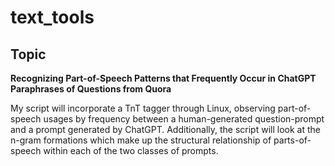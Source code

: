 # text_tools 

## Topic
**Recognizing Part-of-Speech Patterns that Frequently Occur in ChatGPT Paraphrases of Questions from Quora**

My script will incorporate a TnT tagger through Linux, observing part-of-speech usages by frequency between a human-generated question-prompt and a prompt generated by ChatGPT. Additionally, the script will look at the n-gram formations which make up the structural relationship of parts-of-speech within each of the two classes of prompts. 
